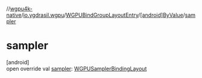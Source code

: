 //[wgpu4k-native](../../../../index.md)/[io.ygdrasil.wgpu](../../index.md)/[WGPUBindGroupLayoutEntry](../index.md)/[[android]ByValue](index.md)/[sampler](sampler.md)

# sampler

[android]\
open override val [sampler](sampler.md): [WGPUSamplerBindingLayout](../../-w-g-p-u-sampler-binding-layout/index.md)